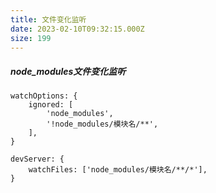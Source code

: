 ```yaml
---
title: 文件变化监听
date: 2023-02-10T09:32:15.000Z
size: 199
---
```

##### node_modules文件变化监听
```
watchOptions: {
	ignored: [
		'node_modules',
		'!node_modules/模块名/**',
	],
}
```

```
devServer: {
	watchFiles: ['node_modules/模块名/**/*'],
}
```
